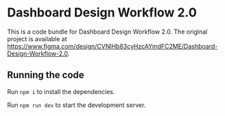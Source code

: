 
  # Dashboard Design Workflow 2.0

  This is a code bundle for Dashboard Design Workflow 2.0. The original project is available at https://www.figma.com/design/CVNlHb83cyHzcAYmdFC2ME/Dashboard-Design-Workflow-2.0.

  ## Running the code

  Run `npm i` to install the dependencies.

  Run `npm run dev` to start the development server.
  